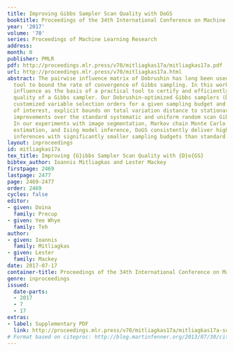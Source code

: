 ```yaml
---
title: Improving Gibbs Sampler Scan Quality with DoGS
booktitle: Proceedings of the 34th International Conference on Machine Learning
year: '2017'
volume: '70'
series: Proceedings of Machine Learning Research
address: 
month: 0
publisher: PMLR
pdf: http://proceedings.mlr.press/v70/mitliagkas17a/mitliagkas17a.pdf
url: http://proceedings.mlr.press/v70/mitliagkas17a.html
abstract: The pairwise influence matrix of Dobrushin has long been used as an analytical
  tool to bound the rate of convergence of Gibbs sampling. In this work, we use Dobrushin
  influence as the basis of a practical tool to certify and efficiently improve the
  quality of a Gibbs sampler. Our Dobrushin-optimized Gibbs samplers (DoGS) offer
  customized variable selection orders for a given sampling budget and variable subset
  of interest, explicit bounds on total variation distance to stationarity, and certifiable
  improvements over the standard systematic and uniform random scan Gibbs samplers.
  In our experiments with image segmentation, Markov chain Monte Carlo maximum likelihood
  estimation, and Ising model inference, DoGS consistently deliver higher-quality
  inferences with significantly smaller sampling budgets than standard Gibbs samplers.
layout: inproceedings
id: mitliagkas17a
tex_title: Improving {G}ibbs Sampler Scan Quality with {D}o{GS}
bibtex_author: Ioannis Mitliagkas and Lester Mackey
firstpage: 2469
lastpage: 2477
page: 2469-2477
order: 2469
cycles: false
editor:
- given: Doina
  family: Precup
- given: Yee Whye
  family: Teh
author:
- given: Ioannis
  family: Mitliagkas
- given: Lester
  family: Mackey
date: 2017-07-17
container-title: Proceedings of the 34th International Conference on Machine Learning
genre: inproceedings
issued:
  date-parts:
  - 2017
  - 7
  - 17
extras:
- label: Supplementary PDF
  link: http://proceedings.mlr.press/v70/mitliagkas17a/mitliagkas17a-supp.pdf
# Format based on citeproc: http://blog.martinfenner.org/2013/07/30/citeproc-yaml-for-bibliographies/
---
```


